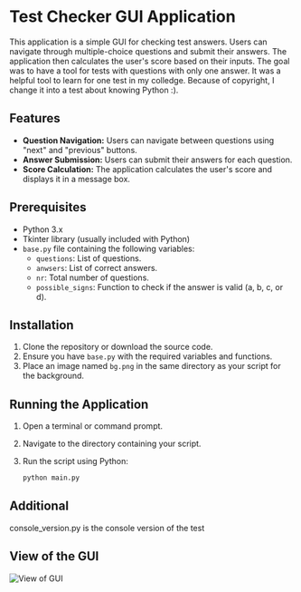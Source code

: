 # Test Checker GUI Application

This application is a simple GUI for checking test answers. Users can navigate through multiple-choice questions and submit their answers. The application then calculates the user's score based on their inputs.
The goal was to have a tool for tests with questions with only one answer. It was a helpful tool to learn for one test in my colledge. Because of copyright, I change it into a test about knowing Python :). 

## Features

- **Question Navigation:** Users can navigate between questions using "next" and "previous" buttons.
- **Answer Submission:** Users can submit their answers for each question.
- **Score Calculation:** The application calculates the user's score and displays it in a message box.

## Prerequisites

- Python 3.x
- Tkinter library (usually included with Python)
- `base.py` file containing the following variables:
  - `questions`: List of questions.
  - `anwsers`: List of correct answers.
  - `nr`: Total number of questions.
  - `possible_signs`: Function to check if the answer is valid (a, b, c, or d).

## Installation

1. Clone the repository or download the source code.
2. Ensure you have `base.py` with the required variables and functions.
3. Place an image named `bg.png` in the same directory as your script for the background.

## Running the Application

1. Open a terminal or command prompt.
2. Navigate to the directory containing your script.
3. Run the script using Python:

   ```bash
   python main.py

## Additional
console_version.py is the console version of the test

## View of the GUI
![View of GUI](Python_GUI.png) </br>
